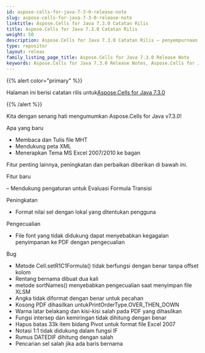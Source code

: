 ```yaml
---
id: aspose-cells-for-java-7-3-0-release-note
slug: aspose-cells-for-java-7-3-0-release-note
linktitle: Aspose.Cells for Java 7.3.0 Catatan Rilis
title: Aspose.Cells for Java 7.3.0 Catatan Rilis
weight: 50
description: Aspose.Cells for Java 7.3.0 Catatan Rilis – penyempurnaan terbaru, fitur baru, dan perbaikan
type: repositor
layout: releas
family_listing_page_title: Aspose.Cells for Java 7.3.0 Release Note
keywords: Aspose.Cells for Java 7.3.0 Release Notes, Aspose.Cells for Java 7.3.0 updates and fixe
---
```

{{% alert color="primary" %}} 

 Halaman ini berisi catatan rilis untuk[Aspose.Cells for Java 7.3.0](https://releases.aspose.com/cells/java/new-releases/aspose.cells-for-java-7.3.0/)

{{% /alert %}} 

Kita
 dengan senang hati mengumumkan Aspose.Cells for Java v7.3.0!

 Apa yang baru

- Membaca
 dan Tulis file MHT
- Mendukung
 peta XML
- Menerapkan
 Tema MS Excel 2007/2010 ke bagan



 Fitur penting lainnya, peningkatan dan perbaikan diberikan di bawah ini.

 Fitur baru

 – Mendukung pengaturan untuk Evaluasi Formula Transisi

 Peningkatan

- Format nilai sel dengan lokal yang ditentukan pengguna

 Pengecualian

- File font yang tidak didukung dapat menyebabkan kegagalan penyimpanan ke PDF dengan pengecualian

Bug

- Metode Cell.setR1C1Formula() tidak berfungsi dengan benar tanpa offset kolom
- Rentang bernama dibuat dua kali
- metode sortNames() menyebabkan pengecualian saat menyimpan file XLSM
- Angka tidak diformat dengan benar untuk pecahan
- Kosong PDF dihasilkan untukPrintOrderType.OVER_THEN_DOWN
- Warna latar belakang dan kisi-kisi salah pada PDF yang dihasilkan
- Fungsi intersep dan kemiringan tidak dihitung dengan benar
- Hapus batas 33k item bidang Pivot untuk format file Excel 2007
- Notasi 1:1 tidak didukung dalam fungsi IF
- Rumus DATEDIF dihitung dengan salah
- Pencarian sel salah jika ada baris bernama
